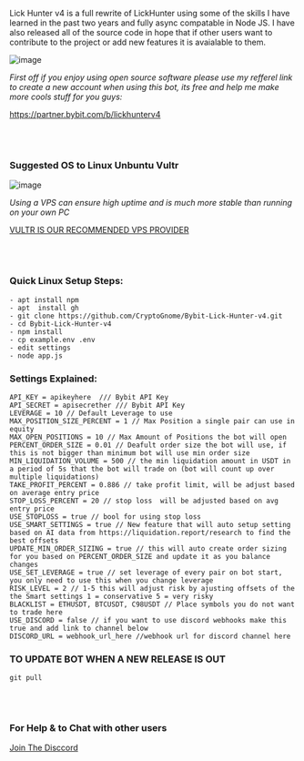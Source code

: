 Lick Hunter v4 is a full rewrite of LickHunter using some of the skills I have learned in the past two years and fully async compatable in Node JS. I have also released all of the source code in hope that if other users want to contribute to the project or add new features it is avaialable to them.


![image](https://user-images.githubusercontent.com/33667144/202498893-b747c8d2-0b12-43f0-96a9-2f637fe70558.png)

*First off if you enjoy using open source software please use my refferel link to create a new account when using this bot, its free and help me make more cools stuff for you guys:*

https://partner.bybit.com/b/lickhunterv4

<br>
<br>

### Suggested OS to Linux Unbuntu Vultr
![image](https://user-images.githubusercontent.com/33667144/202495972-17734217-541c-49ab-ae34-b459fb6138c2.png)

*Using a VPS can ensure high uptime and is much more stable than running on your own PC*

[VULTR IS OUR RECOMMENDED VPS PROVIDER](https://www.vultr.com/?ref=7300008)

<br>
<br>

### Quick Linux Setup Steps:
```
- apt install npm
- apt  install gh
- git clone https://github.com/CryptoGnome/Bybit-Lick-Hunter-v4.git
- cd Bybit-Lick-Hunter-v4
- npm install
- cp example.env .env
- edit settings
- node app.js
```

### Settings Explained:
```
API_KEY = apikeyhere  /// Bybit API Key
API_SECRET = apisecrether /// Bybit API Key
LEVERAGE = 10 // Default Leverage to use
MAX_POSITION_SIZE_PERCENT = 1 // Max Position a single pair can use in equity
MAX_OPEN_POSITIONS = 10 // Max Amount of Positions the bot will open
PERCENT_ORDER_SIZE = 0.01 // Deafult order size the bot will use, if this is not bigger than minimum bot will use min order size
MIN_LIQUIDATION_VOLUME = 500 // the min liquidation amount in USDT in a period of 5s that the bot will trade on (bot will count up over multiple liquidations)
TAKE_PROFIT_PERCENT = 0.886 // take profit limit, will be adjust based on average entry price
STOP_LOSS_PERCENT = 20 // stop loss  will be adjusted based on avg entry price
USE_STOPLOSS = true // bool for using stop loss
USE_SMART_SETTINGS = true // New feature that will auto setup setting based on AI data from https://liquidation.report/research to find the best offsets
UPDATE_MIN_ORDER_SIZING = true // this will auto create order sizing for you based on PERCENT_ORDER_SIZE and update it as you balance changes
USE_SET_LEVERAGE = true // set leverage of every pair on bot start, you only need to use this when you change leverage
RISK_LEVEL = 2 // 1-5 this will adjust risk by ajusting offsets of the the Smart settings 1 = conservative 5 = very risky
BLACKLIST = ETHUSDT, BTCUSDT, C98USDT // Place symbols you do not want to trade here
USE_DISCORD = false // if you want to use discord webhooks make this true and add link to channel below
DISCORD_URL = webhook_url_here //webhook url for discord channel here
```


### TO UPDATE BOT WHEN A NEW RELEASE IS OUT
```
git pull

```
<br>
<br>

### For Help & to Chat with other users
[Join The Disccord](https://discord.com/invite/TTn5Dxg)
